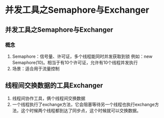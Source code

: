 # 并发工具之Semaphore与Exchanger

## 并发工具之Semaphore与Exchanger

### 概念

1. Semaphore：信号量、许可证，多个线程能同时并发获取到锁
   例如：new Semaphore(10)。相当于有10个许可证，允许有10个线程并发执行
2. 场景：适合用于流量控制



## 线程间交换数据的工具Exchanger

1. 线程间协作工具，俩个线程间交换数据
2. 一个线程执行了exchange方法，它会阻塞等待另一个线程也执行exchange方法，这个时候两个线程都到达了同步点，这个时候就可以交换数据。